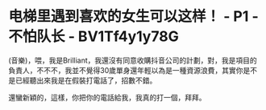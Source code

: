 # 电梯里遇到喜欢的女生可以这样！ - P1 - 不怕队长 - BV1Tf4y1y78G

(音樂)，喂，我是Brilliant，我還沒有同意收購抖音公司的計劃，對，我是項目的負責人，不不不，我並不覺得30歲單身還年輕以為是一種資源浪費，其實你是不是已經聽出來我是在假裝打電話了，招數不錯。

還蠻新穎的，這樣，你把你的電話給我，我真的打一個，拜拜。